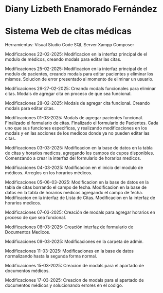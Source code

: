 # Diany Lizbeth Enamorado Fernández 
# Sistema Web de citas médicas
Herramientas:
  Visual Studio Code
  SQL Server
  Xampp
  Composer

  Modificaciones 22-02-2025:
    Modificacion en la interfaz principal de el modulo de médicos, creando modals para editar las citas.

  Modificaciones 25-02-2025:
    Modificacion en la interfaz principal de el modulo de pacientes, creando modals para editar pacientes y eliminar los mismos.
    Solucion de error presentado al momento de eliminar un usuario.

  Modificaciones 26-27-02-2025:
    Creando modals funcionales para eliminar citas.
    Modals de agregar cita en proceso de que sea funcional.

  
  Modificaciones 28-02-2025:
    Modals de agregar cita funcional.
    Creando modals para editar citas.

  Modificaciones 01-03-2025:
    Modals de agregar pacientes funcional.
    Finalizado el formulario de citas.
    Finalizado el formulario de Pacientes.
    Cada uno que sus funciones especificas, y realizando modificaciones en los modals y en las acciones
    de los medicos donde ya no pueden editar las citas.

  Modificaciones 03-03-2025:
    Modificacion en la base de datos en la tabla de citas y horarios medicos, agregando los campos de cupos disponibles.
    Comenzando a crear la interfaz del formulario de horarios medicos.
      
  Modificaciones 04-03-2025:
    Modificacion en el inicio del modulo de médicos.
    Arreglos en los horarios médicos.

  Modificaciones 05-06-03-2025:
    Modificacion en la base de datos en la tabla de citas borrando el campo de fecha.
    Modificacion en la base de datos en la tabla de horarios medicos agregando el campo de fecha.
    Modificacion en la interfaz de Lista de Citas.
    Modificacion en la interfaz de horarios medicos.

  Modificaciones 07-03-2025:
    Creación de modals para agregar horarios en proceso de que sea funcional.

  Modificaciones 08-03-2025:
    Creación interfaz de formulario de Documentos Medicos.

  Modificaciones 09-03-2025:
    Modificaciones en la carpeta de admin.

  Modificaciones 11-03-2025:
    Modificaciones en la base de datos normalizando hasta la segunda forma normal.

  Modificaciones 15-03-2025:
    Creacion de modals para el apartado de documentos médicos.

  Modificaciones 17-03-2025:
    Creacion de modals para el apartado de documentos médicos y solucionando errores en el codigo.




